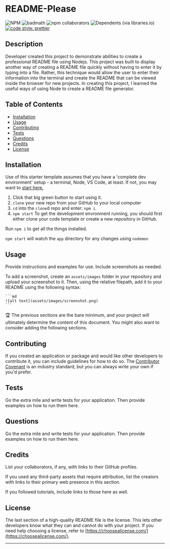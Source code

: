 # README-Please

![NPM](https://img.shields.io/npm/l/inquirer?style=plastic) ![badmath](https://img.shields.io/github/languages/top/lernantino/badmath) ![npm collaborators](https://img.shields.io/npm/collaborators/inquirer) ![Dependents (via libraries.io)](https://img.shields.io/librariesio/dependents/npm/inquirer) [![code style: prettier](https://img.shields.io/badge/code_style-prettier-ff69b4.svg?style=flat-square)](https://github.com/prettier/prettier)

## Description

Developer created this project to demonstrate abilities to create a professional README file using Nodejs. This project was built to display another way of creating a README file quickly without having to enter it by typing into a file. Rather, this technique would allow the user to enter their information into the terminal and create the README that can be viewed inside the browser for new projects. In creating this project, I learned the useful ways of using Node to create a README file generator.

## Table of Contents

- [Installation](#installation)
- [Usage](#usage)
- [Contributing](#contributing)
- [Tests](#tests)
- [Questions](#questions)
- [Credits](#credits)
- [License](#license)

## Installation

Use of this starter template assumes that you have a 'complete dev environment' setup - a terminal, Node, VS Code, at least. If not, you may want to [start here.](https://www.notion.so/codefinity/Setting-up-a-Local-Dev-Environment-for-JS-02a4e9f4a30043d3a8e7d109be3448f4)

1. Click that big green button to start using it.
2. `clone` your new repo from your GitHub to your local computer
3. `cd` into the `clone`d repo and enter: `npm i`.
4. `npm start`
   To get the development envronment running, you should first either clone your code template or create a new repository in GitHub.

Run `npm i` to get all the things installed.

`npm start` will watch the `app` directory for any changes using `nodemon`

## Usage

Provide instructions and examples for use. Include screenshots as needed.

To add a screenshot, create an `assets/images` folder in your repository and upload your screenshot to it. Then, using the relative filepath, add it to your README using the following syntax:

    ```md
    ![alt text](assets/images/screenshot.png)
    ```

🏆 The previous sections are the bare minimum, and your project will ultimately determine the content of this document. You might also want to consider adding the following sections.

## Contributing

If you created an application or package and would like other developers to contribute it, you can include guidelines for how to do so. The [Contributor Covenant](https://www.contributor-covenant.org/) is an industry standard, but you can always write your own if you'd prefer.

## Tests

Go the extra mile and write tests for your application. Then provide examples on how to run them here.

## Questions

Go the extra mile and write tests for your application. Then provide examples on how to run them here.

## Credits

List your collaborators, if any, with links to their GitHub profiles.

If you used any third-party assets that require attribution, list the creators with links to their primary web presence in this section.

If you followed tutorials, include links to those here as well.

## License

The last section of a high-quality README file is the license. This lets other developers know what they can and cannot do with your project. If you need help choosing a license, refer to [https://choosealicense.com/](https://choosealicense.com/).

---
